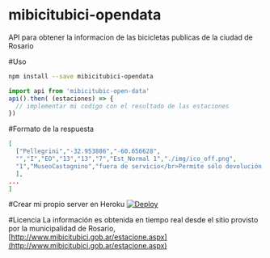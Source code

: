 # mibicitubici-opendata
API para obtener la informacion de las bicicletas publicas de la ciudad de Rosario

#Uso
```bash
npm install --save mibicitubici-opendata
```

```javascript
import api from 'mibicitubic-open-data'
api().then( (estaciones) => {
  // implementar mi codigo con el resultado de las estaciones
})
```

#Formato de la respuesta
```json
[ 
  ["Pellegrini","-32.953886","-60.656628",
  "","I","EO","13","13","7","Est_Normal 1","./img/ico_off.png",
  "1","MuseoCastagnino","fuera de servicio</br>Permite sólo devolución de la bici."
  ],
...
]
```

#Crear mi propio server en Heroku
[![Deploy](https://www.herokucdn.com/deploy/button.svg)](https://heroku.com/deploy?template=https://github.com/Urucas/mibicitubici-opendata)


#Licencia
La informaci&oacute;n es obtenida en tiempo real desde el sitio provisto por la
municipalidad de Rosario, [http://www.mibicitubici.gob.ar/estacione.aspx](http://www.mibicitubici.gob.ar/estacione.aspx)
